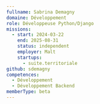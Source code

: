 ```yaml
---
fullname: Sabrina Demagny
domaine: Développement
role: Développeuse Python/Django
missions:
  - start: 2024-03-22
    end: 2025-08-31
    status: independent
    employer: Malt
    startups:
      - suite.territoriale
github: sdemagny
competences:
  - Développement
  - Développement Backend
memberType: beta
---
```

